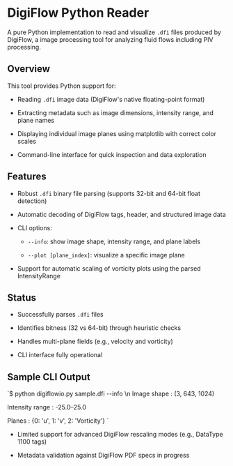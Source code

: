 # DigiFlow Python Reader

A pure Python implementation to read and visualize `.dfi` files produced by DigiFlow, a image processing tool for analyzing fluid flows including PIV processing.

## Overview

This tool provides Python support for:

- Reading `.dfi` image data (DigiFlow's native floating-point format)

- Extracting metadata such as image dimensions, intensity range, and plane names

- Displaying individual image planes using matplotlib with correct color scales

- Command-line interface for quick inspection and data exploration


## Features

- Robust `.dfi` binary file parsing (supports 32-bit and 64-bit float detection)

- Automatic decoding of DigiFlow tags, header, and structured image data

- CLI options:

  - `--info`: show image shape, intensity range, and plane labels

  - `--plot [plane_index]`: visualize a specific image plane

- Support for automatic scaling of vorticity plots using the parsed IntensityRange


## Status

- Successfully parses `.dfi` files

- Identifies bitness (32 vs 64-bit) through heuristic checks

- Handles multi-plane fields (e.g., velocity and vorticity)

- CLI interface fully operational


## Sample CLI Output

`$ python digiflowio.py sample.dfi --info \n
Image shape     : (3, 643, 1024)

Intensity range : -25.0–25.0

Planes          : {0: 'u', 1: 'v', 2: 'Vorticity'}
`
- Limited support for advanced DigiFlow rescaling modes (e.g., DataType 1100 tags)

- Metadata validation against DigiFlow PDF specs in progress
